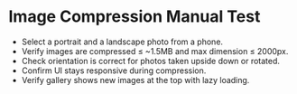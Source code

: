 # Image Compression Manual Test

- Select a portrait and a landscape photo from a phone.
- Verify images are compressed ≤ ~1.5MB and max dimension ≤ 2000px.
- Check orientation is correct for photos taken upside down or rotated.
- Confirm UI stays responsive during compression.
- Verify gallery shows new images at the top with lazy loading.
